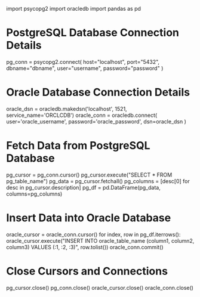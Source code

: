 import psycopg2
import oracledb
import pandas as pd

# PostgreSQL Database Connection Details
pg_conn = psycopg2.connect(
    host="localhost",
    port="5432",
    dbname="dbname",
    user="username",
    password="password"
)

# Oracle Database Connection Details
oracle_dsn = oracledb.makedsn('localhost', 1521, service_name='ORCLCDB')
oracle_conn = oracledb.connect(
    user='oracle_username',
    password='oracle_password',
    dsn=oracle_dsn
)

# Fetch Data from PostgreSQL Database
pg_cursor = pg_conn.cursor()
pg_cursor.execute("SELECT * FROM pg_table_name")
pg_data = pg_cursor.fetchall()
pg_columns = [desc[0] for desc in pg_cursor.description]
pg_df = pd.DataFrame(pg_data, columns=pg_columns)

# Insert Data into Oracle Database
oracle_cursor = oracle_conn.cursor()
for index, row in pg_df.iterrows():
    oracle_cursor.execute("INSERT INTO oracle_table_name (column1, column2, column3) VALUES (:1, :2, :3)", row.tolist())
oracle_conn.commit()

# Close Cursors and Connections
pg_cursor.close()
pg_conn.close()
oracle_cursor.close()
oracle_conn.close()

